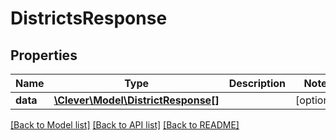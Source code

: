 # DistrictsResponse

## Properties
Name | Type | Description | Notes
------------ | ------------- | ------------- | -------------
**data** | [**\Clever\Model\DistrictResponse[]**](DistrictResponse.md) |  | [optional] 

[[Back to Model list]](README.md#documentation-for-models) [[Back to API list]](README.md#documentation-for-api-endpoints) [[Back to README]](README.md)


